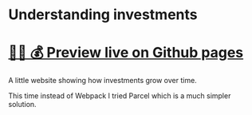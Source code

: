 Understanding investments
================================

# [🏴‍☠️ 💰 Preview live on Github pages](https://ivarprudnikov.github.io/understanding-investments/)

A little website showing how investments grow over time.

This time instead of Webpack I tried Parcel which is a much simpler solution.
